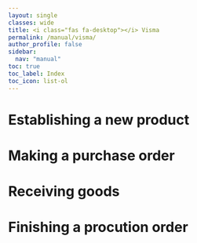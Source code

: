 ```yaml
---
layout: single
classes: wide
title: <i class="fas fa-desktop"></i> Visma
permalink: /manual/visma/
author_profile: false
sidebar:
  nav: "manual"
toc: true
toc_label: Index
toc_icon: list-ol
---
```

# Establishing a new product

# Making a purchase order

# Receiving goods

# Finishing a procution order
